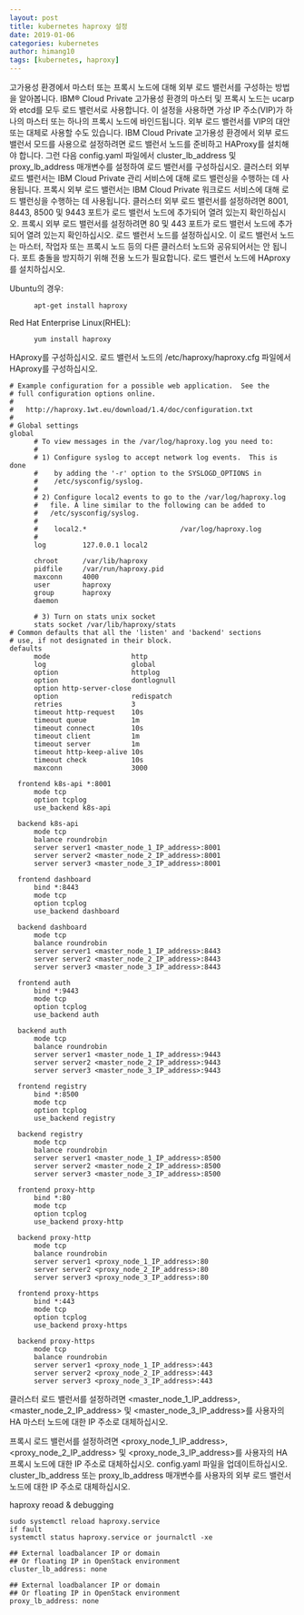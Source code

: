 ```yaml
---
layout: post
title: kubernetes haproxy 설정
date: 2019-01-06
categories: kubernetes
author: himang10
tags: [kubernetes, haproxy]
---
```


고가용성 환경에서 마스터 또는 프록시 노드에 대해 외부 로드 밸런서를 구성하는 방법을 알아봅니다.
IBM® Cloud Private 고가용성 환경의 마스터 및 프록시 노드는 ucarp와 etcd를 모두 로드 밸런서로 사용합니다. 이 설정을 사용하면 가상 IP 주소(VIP)가 하나의 마스터 또는 하나의 프록시 노드에 바인드됩니다.
외부 로드 밸런서를 VIP의 대안 또는 대체로 사용할 수도 있습니다.
IBM Cloud Private 고가용성 환경에서 외부 로드 밸런서 모드를 사용으로 설정하려면 로드 밸런서 노드를 준비하고 HAProxy를 설치해야 합니다. 그런 다음 config.yaml 파일에서 cluster_lb_address 및 proxy_lb_address 매개변수를 설정하여 로드 밸런서를 구성하십시오.
클러스터 외부 로드 밸런서는 IBM Cloud Private 관리 서비스에 대해 로드 밸런싱을 수행하는 데 사용됩니다. 프록시 외부 로드 밸런서는 IBM Cloud Private 워크로드 서비스에 대해 로드 밸런싱을 수행하는 데 사용됩니다.
클러스터 외부 로드 밸런서를 설정하려면 8001, 8443, 8500 및 9443 포트가 로드 밸런서 노드에 추가되어 열려 있는지 확인하십시오.
프록시 외부 로드 밸런서를 설정하려면 80 및 443 포트가 로드 밸런서 노드에 추가되어 열려 있는지 확인하십시오.
로드 밸런서 노드를 설정하십시오. 이 로드 밸런서 노드는 마스터, 작업자 또는 프록시 노드 등의 다른 클러스터 노드와 공유되어서는 안 됩니다. 포트 충돌을 방지하기 위해 전용 노드가 필요합니다.
로드 밸런서 노드에 HAproxy를 설치하십시오.

Ubuntu의 경우:
```
      apt-get install haproxy
```

Red Hat Enterprise Linux(RHEL):
```
      yum install haproxy
```
HAproxy를 구성하십시오. 로드 밸런서 노드의 /etc/haproxy/haproxy.cfg 파일에서 HAproxy를 구성하십시오.
```
# Example configuration for a possible web application.  See the
# full configuration options online.
#
#   http://haproxy.1wt.eu/download/1.4/doc/configuration.txt
#
# Global settings     
global
      # To view messages in the /var/log/haproxy.log you need to:
      #
      # 1) Configure syslog to accept network log events.  This is done
      #    by adding the '-r' option to the SYSLOGD_OPTIONS in
      #    /etc/sysconfig/syslog.
      #
      # 2) Configure local2 events to go to the /var/log/haproxy.log
      #   file. A line similar to the following can be added to
      #   /etc/sysconfig/syslog.
      #
      #    local2.*                       /var/log/haproxy.log
      #
      log         127.0.0.1 local2

      chroot      /var/lib/haproxy
      pidfile     /var/run/haproxy.pid
      maxconn     4000
      user        haproxy
      group       haproxy
      daemon

      # 3) Turn on stats unix socket
      stats socket /var/lib/haproxy/stats            
# Common defaults that all the 'listen' and 'backend' sections
# use, if not designated in their block.     
defaults
      mode                    http
      log                     global
      option                  httplog
      option                  dontlognull
      option http-server-close
      option                  redispatch
      retries                 3
      timeout http-request    10s
      timeout queue           1m
      timeout connect         10s
      timeout client          1m
      timeout server          1m
      timeout http-keep-alive 10s
      timeout check           10s
      maxconn                 3000

  frontend k8s-api *:8001
      mode tcp
      option tcplog
      use_backend k8s-api

  backend k8s-api
      mode tcp
      balance roundrobin
      server server1 <master_node_1_IP_address>:8001
      server server2 <master_node_2_IP_address>:8001
      server server3 <master_node_3_IP_address>:8001

  frontend dashboard 
      bind *:8443
      mode tcp
      option tcplog
      use_backend dashboard

  backend dashboard
      mode tcp
      balance roundrobin
      server server1 <master_node_1_IP_address>:8443
      server server2 <master_node_2_IP_address>:8443
      server server3 <master_node_3_IP_address>:8443

  frontend auth 
      bind *:9443
      mode tcp
      option tcplog
      use_backend auth

  backend auth
      mode tcp
      balance roundrobin
      server server1 <master_node_1_IP_address>:9443
      server server2 <master_node_2_IP_address>:9443
      server server3 <master_node_3_IP_address>:9443

  frontend registry 
      bind *:8500
      mode tcp
      option tcplog
      use_backend registry

  backend registry
      mode tcp
      balance roundrobin
      server server1 <master_node_1_IP_address>:8500
      server server2 <master_node_2_IP_address>:8500
      server server3 <master_node_3_IP_address>:8500

  frontend proxy-http 
      bind *:80
      mode tcp
      option tcplog
      use_backend proxy-http

  backend proxy-http
      mode tcp
      balance roundrobin
      server server1 <proxy_node_1_IP_address>:80
      server server2 <proxy_node_2_IP_address>:80
      server server3 <proxy_node_3_IP_address>:80

  frontend proxy-https 
      bind *:443
      mode tcp
      option tcplog
      use_backend proxy-https

  backend proxy-https
      mode tcp
      balance roundrobin
      server server1 <proxy_node_1_IP_address>:443
      server server2 <proxy_node_2_IP_address>:443
      server server3 <proxy_node_3_IP_address>:443
```

클러스터 로드 밸런서를 설정하려면 <master_node_1_IP_address>, <master_node_2_IP_address> 및 <master_node_3_IP_address>를 사용자의 HA 마스터 노드에 대한 IP 주소로 대체하십시오.

프록시 로드 밸런서를 설정하려면 <proxy_node_1_IP_address>, <proxy_node_2_IP_address> 및 <proxy_node_3_IP_address>를 사용자의 HA 프록시 노드에 대한 IP 주소로 대체하십시오.
config.yaml 파일을 업데이트하십시오. cluster_lb_address 또는 proxy_lb_address 매개변수를 사용자의 외부 로드 밸런서 노드에 대한 IP 주소로 대체하십시오.

haproxy reoad & debugging
```
sudo systemctl reload haproxy.service
if fault
systemctl status haproxy.service or journalctl -xe
```

```
## External loadbalancer IP or domain
## Or floating IP in OpenStack environment
cluster_lb_address: none
```
```
## External loadbalancer IP or domain
## Or floating IP in OpenStack environment
proxy_lb_address: none
```
